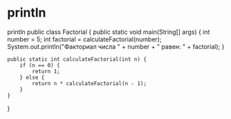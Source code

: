 # println
println
public class Factorial {
    public static void main(String[] args) {
        int number = 5;
        int factorial = calculateFactorial(number);
        System.out.println("Факториал числа " + number + " равен: " + factorial);
    }
    
    public static int calculateFactorial(int n) {
        if (n == 0) {
            return 1;
        } else {
            return n * calculateFactorial(n - 1);
        }
    }
}
